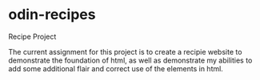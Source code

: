 # odin-recipes
Recipe Project

The current assignment for this project is to create a recipie website to demonstrate the foundation of html, as well as demonstrate my abilities to add some additional flair and correct use of the elements in html. 